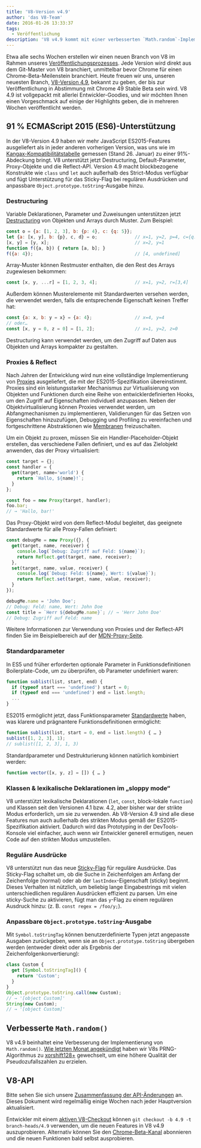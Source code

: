 ```yaml
---
title: 'V8-Version v4.9'
author: 'das V8-Team'
date: 2016-01-26 13:33:37
tags:
  - Veröffentlichung
description: 'V8 v4.9 kommt mit einer verbesserten `Math.random`-Implementierung und Unterstützung für mehrere neue ES2015-Sprachfeatures.'
---
```

Etwa alle sechs Wochen erstellen wir einen neuen Branch von V8 im Rahmen unseres [Veröffentlichungsprozesses](/docs/release-process). Jede Version wird direkt aus dem Git-Master von V8 branchiert, unmittelbar bevor Chrome für einen Chrome-Beta-Meilenstein branchiert. Heute freuen wir uns, unseren neuesten Branch, [V8-Version 4.9](https://chromium.googlesource.com/v8/v8.git/+log/branch-heads/4.9), bekannt zu geben, der bis zur Veröffentlichung in Abstimmung mit Chrome 49 Stable Beta sein wird. V8 4.9 ist vollgepackt mit allerlei Entwickler-Goodies, und wir möchten Ihnen einen Vorgeschmack auf einige der Highlights geben, die in mehreren Wochen veröffentlicht werden.

<!--truncate-->
## 91 % ECMAScript 2015 (ES6)-Unterstützung

In der V8-Version 4.9 haben wir mehr JavaScript ES2015-Features ausgeliefert als in jeder anderen vorherigen Version, was uns wie im [Kangax-Kompatibilitätstabelle](https://kangax.github.io/compat-table/es6/) gemessen (Stand 26. Januar) zu einer 91%-Abdeckung bringt. V8 unterstützt jetzt Destructuring, Default-Parameter, Proxy-Objekte und die Reflect-API. Version 4.9 macht blockbezogene Konstrukte wie `class` und `let` auch außerhalb des Strict-Modus verfügbar und fügt Unterstützung für das Sticky-Flag bei regulären Ausdrücken und anpassbare `Object.prototype.toString`-Ausgabe hinzu.

### Destructuring

Variable Deklarationen, Parameter und Zuweisungen unterstützen jetzt [Destructuring](https://developer.mozilla.org/en-US/docs/Web/JavaScript/Reference/Operators/Destructuring_assignment) von Objekten und Arrays durch Muster. Zum Beispiel:

```js
const o = {a: [1, 2, 3], b: {p: 4}, c: {q: 5}};
let {a: [x, y], b: {p}, c, d} = o;              // x=1, y=2, p=4, c={q: 5}
[x, y] = [y, x];                                // x=2, y=1
function f({a, b}) { return [a, b]; }
f({a: 4});                                      // [4, undefined]
```

Array-Muster können Restmuster enthalten, die den Rest des Arrays zugewiesen bekommen:

```js
const [x, y, ...r] = [1, 2, 3, 4];              // x=1, y=2, r=[3,4]
```

Außerdem können Musterelemente mit Standardwerten versehen werden, die verwendet werden, falls die entsprechende Eigenschaft keinen Treffer hat:

```js
const {a: x, b: y = x} = {a: 4};                // x=4, y=4
// oder…
const [x, y = 0, z = 0] = [1, 2];               // x=1, y=2, z=0
```

Destructuring kann verwendet werden, um den Zugriff auf Daten aus Objekten und Arrays kompakter zu gestalten.

### Proxies & Reflect

Nach Jahren der Entwicklung wird nun eine vollständige Implementierung von [Proxies](https://developer.mozilla.org/en-US/docs/Web/JavaScript/Reference/Global_Objects/Proxy) ausgeliefert, die mit der ES2015-Spezifikation übereinstimmt. Proxies sind ein leistungsstarker Mechanismus zur Virtualisierung von Objekten und Funktionen durch eine Reihe von entwicklerdefinierten Hooks, um den Zugriff auf Eigenschaften individuell anzupassen. Neben der Objektvirtualisierung können Proxies verwendet werden, um Abfangmechanismen zu implementieren, Validierungen für das Setzen von Eigenschaften hinzuzufügen, Debugging und Profiling zu vereinfachen und fortgeschrittene Abstraktionen wie [Membranen](http://tvcutsem.github.io/js-membranes/) freizuschalten.

Um ein Objekt zu proxen, müssen Sie ein Handler-Placeholder-Objekt erstellen, das verschiedene Fallen definiert, und es auf das Zielobjekt anwenden, das der Proxy virtualisiert:

```js
const target = {};
const handler = {
  get(target, name='world') {
    return `Hallo, ${name}!`;
  }
};

const foo = new Proxy(target, handler);
foo.bar;
// → 'Hallo, bar!'
```

Das Proxy-Objekt wird von dem Reflect-Modul begleitet, das geeignete Standardwerte für alle Proxy-Fallen definiert:

```js
const debugMe = new Proxy({}, {
  get(target, name, receiver) {
    console.log(`Debug: Zugriff auf Feld: ${name}`);
    return Reflect.get(target, name, receiver);
  },
  set(target, name, value, receiver) {
    console.log(`Debug: Feld: ${name}, Wert: ${value}`);
    return Reflect.set(target, name, value, receiver);
  }
});

debugMe.name = 'John Doe';
// Debug: Feld: name, Wert: John Doe
const title = `Herr ${debugMe.name}`; // → 'Herr John Doe'
// Debug: Zugriff auf Feld: name
```

Weitere Informationen zur Verwendung von Proxies und der Reflect-API finden Sie im Beispielbereich auf der [MDN-Proxy-Seite](https://developer.mozilla.org/en-US/docs/Web/JavaScript/Reference/Global_Objects/Proxy#Examples).

### Standardparameter

In ES5 und früher erforderten optionale Parameter in Funktionsdefinitionen Boilerplate-Code, um zu überprüfen, ob Parameter undefiniert waren:

```js
function sublist(list, start, end) {
  if (typeof start === 'undefined') start = 0;
  if (typeof end === 'undefined') end = list.length;
  ...
}
```

ES2015 ermöglicht jetzt, dass Funktionsparameter [Standardwerte](https://developer.mozilla.org/en-US/docs/Web/JavaScript/Reference/Functions/Default_parameters) haben, was klarere und prägnantere Funktionsdefinitionen ermöglicht:

```js
function sublist(list, start = 0, end = list.length) { … }
sublist([1, 2, 3], 1);
// sublist([1, 2, 3], 1, 3)
```

Standardparameter und Destrukturierung können natürlich kombiniert werden:

```js
function vector([x, y, z] = []) { … }
```

### Klassen & lexikalische Deklarationen im „sloppy mode“

V8 unterstützt lexikalische Deklarationen (`let`, `const`, block-lokale `function`) und Klassen seit den Versionen 4.1 bzw. 4.2, aber bisher war der strikte Modus erforderlich, um sie zu verwenden. Ab V8-Version 4.9 sind alle diese Features nun auch außerhalb des strikten Modus gemäß der ES2015-Spezifikation aktiviert. Dadurch wird das Prototyping in der DevTools-Konsole viel einfacher, auch wenn wir Entwickler generell ermutigen, neuen Code auf den strikten Modus umzustellen.

### Reguläre Ausdrücke

V8 unterstützt nun das neue [Sticky-Flag](https://developer.mozilla.org/en-US/docs/Web/JavaScript/Reference/Global_Objects/RegExp/sticky) für reguläre Ausdrücke. Das Sticky-Flag schaltet um, ob die Suche in Zeichenfolgen am Anfang der Zeichenfolge (normal) oder ab der `lastIndex`-Eigenschaft (sticky) beginnt. Dieses Verhalten ist nützlich, um beliebig lange Eingabestrings mit vielen unterschiedlichen regulären Ausdrücken effizient zu parsen. Um eine sticky-Suche zu aktivieren, fügt man das `y`-Flag zu einem regulären Ausdruck hinzu: (z. B. `const regex = /foo/y;`).

### Anpassbare `Object.prototype.toString`-Ausgabe

Mit `Symbol.toStringTag` können benutzerdefinierte Typen jetzt angepasste Ausgaben zurückgeben, wenn sie an `Object.prototype.toString` übergeben werden (entweder direkt oder als Ergebnis der Zeichenfolgenkonvertierung):

```js
class Custom {
  get [Symbol.toStringTag]() {
    return 'Custom';
  }
}
Object.prototype.toString.call(new Custom);
// → '[object Custom]'
String(new Custom);
// → '[object Custom]'
```

## Verbesserte `Math.random()`

V8 v4.9 beinhaltet eine Verbesserung der Implementierung von `Math.random()`. [Wie letzten Monat angekündigt](/blog/math-random) haben wir V8s PRNG-Algorithmus zu [xorshift128+](http://vigna.di.unimi.it/ftp/papers/xorshiftplus.pdf) gewechselt, um eine höhere Qualität der Pseudozufallszahlen zu erzielen.

## V8-API

Bitte sehen Sie sich unsere [Zusammenfassung der API-Änderungen](https://docs.google.com/document/d/1g8JFi8T_oAE_7uAri7Njtig7fKaPDfotU6huOa1alds/edit) an. Dieses Dokument wird regelmäßig einige Wochen nach jeder Hauptversion aktualisiert.

Entwickler mit einem [aktiven V8-Checkout](https://v8.dev/docs/source-code#using-git) können `git checkout -b 4.9 -t branch-heads/4.9` verwenden, um die neuen Features in V8 v4.9 auszuprobieren. Alternativ können Sie den [Chrome-Beta-Kanal](https://www.google.com/chrome/browser/beta.html) abonnieren und die neuen Funktionen bald selbst ausprobieren.
